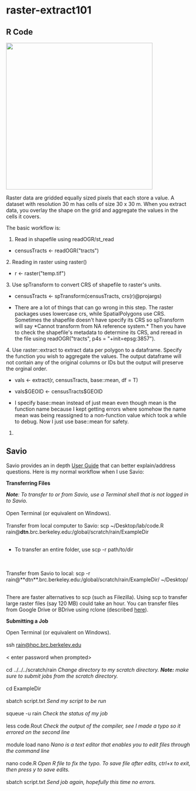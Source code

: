 # raster-extract101

## R Code

<img src="https://i.stack.imgur.com/8E1ug.png" width="400" />

Raster data are gridded equally sized pixels that each store a value. A dataset with resolution 30 m has cells of size 30 x 30 m. When you extract data, you overlay the shape on the grid and aggregate the values in the cells it covers.

The basic workflow is: 
1. Read in shapefile using readOGR/st_read 
<ul><li> censusTracts <- readOGR("tracts") </li></ul>
2. Reading in raster using raster()
<ul><li> r <- raster("temp.tif") </li></ul>
3. Use spTransform to convert CRS of shapefile to raster's units.
<ul><li> censusTracts <- spTransform(censusTracts, crs(r)@projargs) </li></ul>
<ul><li> There are a lot of things that can go wrong in this step. The raster packages uses lowercase crs, while SpatialPolygons use CRS. Sometimes the shapefile doesn't have specify its CRS so spTransform will say *Cannot transform from NA reference system.* Then you have to check the shapefile's metadata to determine its CRS, and reread in the file using readOGR("tracts", p4s = "+init=epsg:3857"). </li></ul>
4. Use raster::extract to extract data per polygon to a dataframe. Specify the function you wish to aggregate the values. The output dataframe will not contain any of the original columns or IDs but the output will preserve the orginal order.
<ul><li> vals <- extract(r, censusTracts, base::mean, df = T) </li></ul>
<ul><li> vals$GEOID <- censusTracts$GEOID </li></ul>
<ul><li> I specify base::mean instead of just mean even though mean is the function name because I kept getting errors where somehow the name mean was being reassigned to a non-function value which took a while to debug. Now I just use base::mean for safety. </li></ul>

1. 

## Savio

Savio provides an in depth [User Guide](https://docs-research-it.berkeley.edu/services/high-performance-computing/user-guide/) that can better explain/address questions. Here is my normal workflow when I use Savio:

**Transferring Files**

***Note**: To transfer to or from Savio, use a Terminal shell that is not logged in to Savio.* <br/><br/>
Open Terminal (or equivalent on Windows).<br/><br/>
Transfer from local computer to Savio: scp ~/Desktop/lab/code.R rain@**dtn**.brc.berkeley.edu:/global/scratch/rain/ExampleDir <br/><br/>
<ul><li>To transfer an entire folder, use scp -r path/to/dir </li></ul> <br/><br/>
Transfer from Savio to local: scp -r rain@**dtn**.brc.berkeley.edu:/global/scratch/rain/ExampleDir/ ~/Desktop/ <br/><br/>

There are faster alternatives to scp (such as Filezilla). Using scp to transfer large raster files (say 120 MB) could take an hour. You can transfer files from Google Drive or BDrive using rclone (described [here](https://docs-research-it.berkeley.edu/services/high-performance-computing/user-guide/transferring-data/rclone-box-bdrive/)).

**Submitting a Job**

Open Terminal (or equivalent on Windows).<br/><br/>
ssh rain@hpc.brc.berkeley.edu <br/><br/>
< enter password when prompted> <br/><br/>
cd ../../../scratch/rain  *Change directory to my scratch directory. **Note:** make sure to submit jobs from the scratch directory.* <br/><br/>
cd ExampleDir <br/><br/>
sbatch script.txt *Send my script to be run* <br/><br/>
squeue -u rain *Check the status of my job* <br/><br/>
less code.Rout *Check the output of the compiler, see I made a typo so it errored on the second line* <br/><br/>
module load nano *Nano is a text editor that enables you to edit files through the command line* <br/><br/>
nano code.R *Open R file to fix the typo. To save file after edits, ctrl+x to exit, then press y to save edits.* <br/><br/>
sbatch script.txt *Send job again, hopefully this time no errors.*

